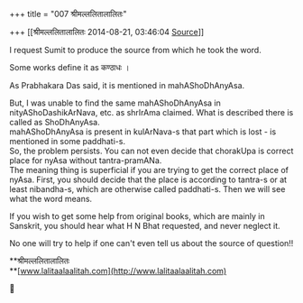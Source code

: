 +++
title = "007 श्रीमल्ललितालालितः"

+++
[[श्रीमल्ललितालालितः	2014-08-21, 03:46:04 [Source](https://groups.google.com/g/samskrita/c/mxJVQ5FLb4s)]]



I request Sumit to produce the source from which he took the word.  

Some works define it as कण्ठाधः ।  

As Prabhakara Das said, it is mentioned in mahAShoDhAnyAsa.  

But, I was unable to find the same mahAShoDhAnyAsa in nityAShoDashikArNava, etc. as shrIrAma claimed. What is described there is called as ShoDhAnyAsa.  
mahAShoDhAnyAsa is present in kulArNava-s that part which is lost - is mentioned in some paddhati-s.  
So, the problem persists. You can not even decide that chorakUpa is correct place for nyAsa without tantra-pramANa.  
The meaning thing is superficial if you are trying to get the correct place of nyAsa. First, you should decide that the place is according to tantra-s or at least nibandha-s, which are otherwise called paddhati-s. Then we will see what the word means.  

If you wish to get some help from original books, which are mainly in Sanskrit, you should hear what H N Bhat requested, and never neglect it.  

No one will try to help if one can't even tell us about the source of question!!  

  

**श्रीमल्ललितालालितः  
**[www.lalitaalaalitah.com](http://www.lalitaalaalitah.com)



